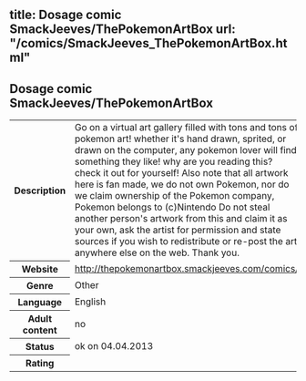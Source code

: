 title: Dosage comic SmackJeeves/ThePokemonArtBox
url: "/comics/SmackJeeves_ThePokemonArtBox.html"
---
Dosage comic SmackJeeves/ThePokemonArtBox
-----------------------------------------

<table class="comicinfo">
<tr>
<th>Description</th><td>Go on a virtual art gallery filled with tons and tons of pokemon art! whether it's hand drawn, sprited, or drawn on the computer, any pokemon lover will find something they like! why are you reading this? check it out for yourself! Also note that all artwork here is fan made, we do not own Pokemon, nor do we claim ownership of the Pokemon company, Pokemon belongs to (c)Nintendo Do not steal another person's artwork from this and claim it as your own, ask the artist for permission and state sources if you wish to redistribute or re-post the art anywhere else on the web. Thank you.</td>
</tr>
<tr>
<th>Website</th><td><a href="http://thepokemonartbox.smackjeeves.com/comics/">http://thepokemonartbox.smackjeeves.com/comics/</a></td>
</tr>
<tr>
<th>Genre</th><td>Other</td>
</tr>
<tr>
<th>Language</th><td>English</td>
</tr>
<tr>
<th>Adult content</th><td>no</td>
</tr>
<tr>
<th>Status</th><td>ok on 04.04.2013</td>
</tr>
<tr>
<th>Rating</th><td><div class="g-plusone" data-size="standard" data-annotation="bubble"
 data-href="http://thepokemonartbox.smackjeeves.com/comics/"></div></td>
</tr>
</table>
<script type="text/javascript">
  (function() {
    var po = document.createElement('script'); po.type = 'text/javascript'; po.async = true;
    po.src = 'https://apis.google.com/js/plusone.js';
    var s = document.getElementsByTagName('script')[0]; s.parentNode.insertBefore(po, s);
  })();
</script>
